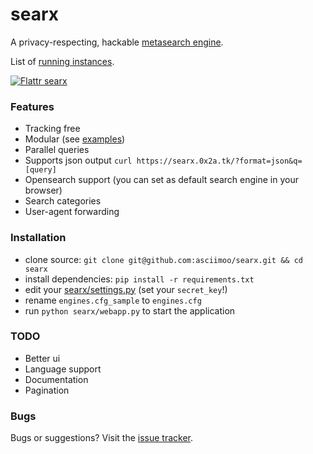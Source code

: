 searx
=====

A privacy-respecting, hackable [metasearch engine](https://en.wikipedia.org/wiki/Metasearch_engine).

List of [running instances](https://github.com/asciimoo/searx/wiki/Searx-instances).

[![Flattr searx](http://api.flattr.com/button/flattr-badge-large.png)](https://flattr.com/submit/auto?user_id=asciimoo&url=https://github.com/asciimoo/searx&title=searx&language=&tags=github&category=software)

### Features

* Tracking free
* Modular (see [examples](https://github.com/asciimoo/searx/blob/master/examples))
* Parallel queries
* Supports json output `curl https://searx.0x2a.tk/?format=json&q=[query]`
* Opensearch support (you can set as default search engine in your browser)
* Search categories
* User-agent forwarding

### Installation

* clone source: `git clone git@github.com:asciimoo/searx.git && cd searx`
* install dependencies: `pip install -r requirements.txt`
* edit your [searx/settings.py](https://github.com/asciimoo/searx/blob/master/searx/settings.py) (set your `secret_key`!)
* rename `engines.cfg_sample` to `engines.cfg`
* run `python searx/webapp.py` to start the application

### TODO

* Better ui
* Language support
* Documentation
* Pagination


### Bugs

Bugs or suggestions? Visit the [issue tracker](https://github.com/asciimoo/searx/issues).


